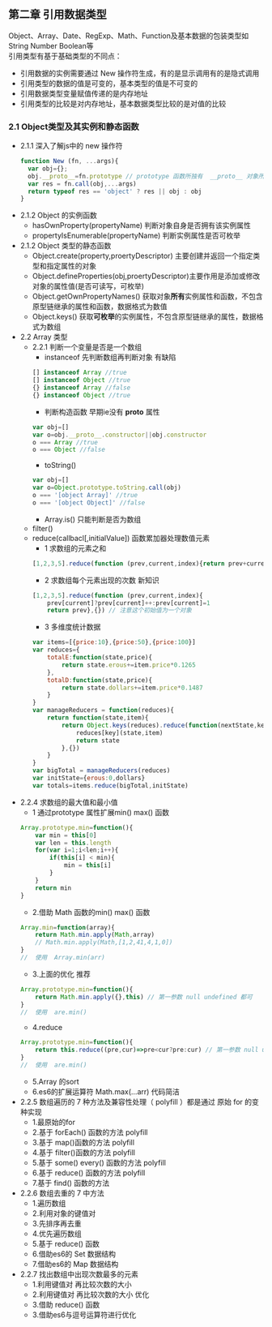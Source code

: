 ## 第二章 引用数据类型
Object、Array、Date、RegExp、Math、Function及基本数据的包装类型如 String Number Boolean等  
引用类型有基于基础类型的不同点：  
- 引用数据的实例需要通过 New 操作符生成，有的是显示调用有的是隐式调用
- 引用类型的数据的值是可变的，基本类型的值是不可变的
- 引用数据类型变量赋值传递的是内存地址
- 引用类型的比较是对内存地址，基本数据类型比较的是对值的比较
### 2.1 Object类型及其实例和静态函数
- 2.1.1 深入了解js中的 new 操作符
  ```js
  function New (fn, ...args){
    var obj={};
    obj.__proto__=fn.prototype // prototype 函数所独有  __proto__ 对象所独有（函数也是对象）
    var res = fn.call(obj,...args)
    return typeof res == 'object' ? res || obj : obj
  }
  ```
- 2.1.2 Object 的实例函数
  - hasOwnProperty(propertyName) 判断对象自身是否拥有该实例属性
  - propertyIsEnumerable(propertyName) 判断实例属性是否可枚举
- 2.1.2 Object 类型的静态函数
  - Object.create(property,proertyDescriptor) 主要创建并返回一个指定类型和指定属性的对象
  - Object.defineProperties(obj,proertyDescriptor)主要作用是添加或修改对象的属性值(是否可读写，可枚举)
  - Object.getOwnPropertyNames() 获取对象**所有**实例属性和函数，不包含原型链继承的属性和函数，数据格式为数值
  - Object.keys() 获取**可枚举**的实例属性，不包含原型链继承的属性，数据格式为数组
- 2.2 Array 类型
  - 2.2.1 判断一个变量是否是一个数组
    - instanceof 先判断数组再判断对象 有缺陷
    ```js
    [] instanceof Array //true
    [] instanceof Object //true
    {} instanceof Array //false
    {} instanceof Object //true
    ```
    - 判断构造函数 早期ie没有 __proto__ 属性
    ```js
    var obj=[]
    var o=obj.__proto__.constructor||obj.constructor
    o === Array //true
    o === Object //false
    ```
    - toString()
    ```js
    var obj=[]
    var o=Object.prototype.toString.call(obj)
    o === '[object Array]' //true
    o === '[object Object]' //false
    ```
    - Array.is() 只能判断是否为数组
  - filter()
  - reduce(callbacl[,initialValue]) 函数累加器处理数值元素
    - 1 求数组的元素之和
    ```js
    [1,2,3,5].reduce(function (prev,current,index){return prev+current),0}
    ```
    - 2 求数组每个元素出现的次数  新知识
    ```js
    [1,2,3,5].reduce(function (prev,current,index){
        prev[current]?prev[current]++:prev[current]=1
        return prev},{}) // 注意这个初始值为一个对象
    ```
    - 3 多维度统计数据
    ```js
    var items=[{price:10},{price:50},{price:100}]
    var reduces={
        totalE:function(state,price){
            return state.erous+=item.price*0.1265
        },
        totalD:function(state,price){
            return state.dollars+=item.price*0.1487
        }
    }
    var manageReducers = function(reduces){
        return function(state,item){
            return Object.keys(reduces).reduce(function(nextState,key){
                reduces[key](state,item)
                return state
            },{})
        }
    }
    var bigTotal = manageReducers(reduces)
    var initState={erous:0,dollars}
    var totals=items.reduce(bigTotal,initState)
    ```
 - 2.2.4 求数组的最大值和最小值
    - 1 通过prototype 属性扩展min() max() 函数
    ```js
    Array.prototype.min=function(){
        var min = this[0]
        var len = this.length
        for(var i=1;i<len;i++){
            if(this[i] < min){
                min = this[i]
            }
        }
        return min
    }
    ```
    - 2.借助 Math 函数的min() max() 函数
    ```js
    Array.min=function(array){
        return Math.min.apply(Math,array)
        // Math.min.apply(Math,[1,2,41,4,1,0])
    }
    //  使用  Array.min(arr)
    ```
    - 3.上面的优化   推荐
    ```js
    Array.prototype.min=function(){
        return Math.min.apply({},this) // 第一参数 null undefined 都可
    }
    //  使用  are.min()
    ```
    - 4.reduce 
    ```js
    Array.prototype.min=function(){
        return this.reduce((pre,cur)=>pre<cur?pre:cur) // 第一参数 null undefined 都可
    }
    //  使用  are.min()
    ```
    - 5.Array 的sort
    - 6.es6的扩展运算符 Math.max(...arr)  代码简洁 
  - 2.2.5 数组遍历的 7 种方法及兼容性处理（ polyfill ）都是通过 原始 for 的变种实现
    - 1.最原始的for
    - 2.基于 forEach() 函数的方法 polyfill
    - 3.基于 map()函数的方法 polyfill
    - 4.基于 filter()函数的方法 polyfill
    - 5.基于 some() every() 函数的方法 polyfill
    - 6.基于 reduce() 函数的方法 polyfill
    - 7.基于 find() 函数的方法 
  - 2.2.6 数组去重的 7 中方法
    - 1.遍历数组
    - 2.利用对象的键值对
    - 3.先排序再去重
    - 4.优先遍历数组
    - 5.基于 reduce() 函数
    - 6.借助es6的 Set 数据结构
    - 7.借助es6的 Map 数据结构
  - 2.2.7 找出数组中出现次数最多的元素
    - 1.利用键值对 再比较次数的大小 
    - 2.利用键值对 再比较次数的大小  优化
    - 3.借助 reduce() 函数
    - 3.借助es6与逗号运算符进行优化